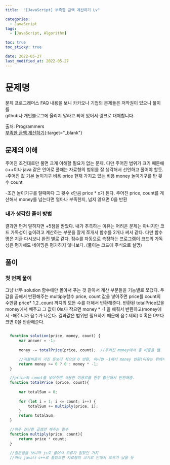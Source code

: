 ```yaml
---
title:  "[JavaScript] 부족한 금액 계산하기 Lv" 

categories:
  - JavaScript
tags:
  - [JavaScript, Algorithm]

toc: true
toc_sticky: true

date: 2022-05-27
last_modified_at: 2022-05-27
---
```



# 문제명

문제 프로그래머스 FAQ 내용을 보니 카카오나 기업의 문제들은 저작권이 있으니 풀이를<br>
github나 개인블로그에 올리지 말라고 되어 있어서 링크로 대체합니다.

출처: Programmers <br>
[부족한 금액 계산하기](https://programmers.co.kr/learn/courses/30/lessons/82612?language=javascript){:target="_blank"}  




## 문제의 이해
주어진 조건대로만 풀면 크게 이해할 필요가 없는 문제.
다만 주어진 범위가 크기 때문에 c++이나 java 같은 언어로 풀때는 자료형의 범위를 잘 생각해서 선언하고 풀어야 할듯.
-주어진 값
기본 놀이기구 비용    price
현재 가지고 있는 비용 money
놀이기구를 탄 횟수    count

-조건
놀이기구를 탈때마다 그 횟수 x만큼 price * x가 된다.
주어진 price, count를 계산해서 money를 넘는다면 얼마나 부족한지, 넘지 않으면 0을 반환



### 내가 생각한 풀이 방법
결과만 먼저 말하자면 +5점을 받았다. 내가 추측하는 이유는 어려운 문제는 아니지만 코드 가독성이 높이려고 계산하는 부분을 잘게 쪼개서 함수를 2개나 써서 같다.
다만 함수명은 지금 다시보니 완전 별로 같다. 점수를 자동으로 측정하는 프로그램이 코드의 가독성은 평가해도 네이밍은 평가하지 않나보다.
(풀이는 코드에 주석으로 설명)

## 풀이
### 첫 번째 풀이

그냥 너무 solution 함수에만 몰아서 푸는 것 같아서 계산 부분들을 기능별로 쪼갰다.
두 값을 곱해서 반환해주는 multiply함수
price, count 값을 넣어주면 price를 count의 수만큼 price* 1,2..count 까지의 모든 수를 더해서 반환해준다.
반환된 totalPrice값을 money에서 빼주고 그 값이 0보다 작으면 money * -1 을 해줘서 반환하고(money에서 -해주니까 음수가 나온다. 결과값은 범위만 필요하기 때문에 음수제외) 0 혹은 0보다 크면 0을 반환해준다.

```javascript

  function solution(price, money, count) {
      var answer = -1;
      
      money -= totalPrice(price, count);  //주어진 money에서 총 비용을 뺌.

      //지불비용이 가진 돈보다 적으면 0 반환, 아니면 -1해서 money 반환(이유는 위에서 값을 빼기 때문에 음수가 되므로) 
      return money >= 0 ? 0 : money * -1;
  }

  //price와 count를 넣어주면 사용한 이용로를 전부 합산해서 반환해줌.
  function totalPrice (price, count){
      
      var totalSum = 0;
      
      for (let i = 1; i <= count; i++) {
          totalSum += multiply(price, i);
      }
      return totalSum;
  }

  //아주 간단한 곱셈만 해주는 함수
  function multiply(price, count){
      return price * count;
  }

  //질문글을 보니까 js로 풀어서 오류가 없었던 거지
  //아마 java나 c++로 풀었으면 자료형의 크기로 인해서 오류가 났을 듯
```




<br>



<!-- [맨 위](#){: .btn .btn--primary }{: .align-right} 스크롤시 자동으로 up to 화살표가 나오므로 삭제 -->
